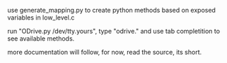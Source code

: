 use generate_mapping.py to create python methods based on exposed variables in low_level.c

run "ODrive.py /dev/tty.yours", type "odrive." and use tab completition to see available methods.  

more documentation will follow, for now, read the source, its short. 

